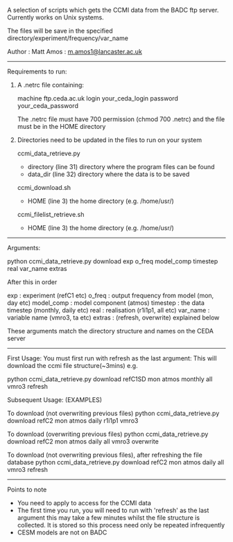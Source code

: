 A selection of scripts which gets the CCMI data from the BADC ftp server. Currently 
works on Unix systems. 

The files will be save in the specified directory/experiment/frequency/var_name

Author : Matt Amos : m.amos1@lancaster.ac.uk

-------------------------------------------------------------------------------------------------------------------

Requirements to run:
1)  A .netrc file containing:

	machine ftp.ceda.ac.uk
    	login your_ceda_login
    	password your_ceda_password

    The .netrc file must have 700 permission (chmod 700 .netrc) and the file must be
    in the HOME directory

2)  Directories need to be updated in the files to run on your system

	ccmi_data_retrieve.py
	- directory (line 31) directory where the program files can be found
	- data_dir (line 32) directory where the data is to be saved
	
	ccmi_download.sh
	- HOME (line 3) the home directory (e.g. /home/usr/)

	ccmi_filelist_retrieve.sh
	- HOME (line 3) the home directory (e.g. /home/usr/)
	
-------------------------------------------------------------------------------------------------------------------

Arguments:

python ccmi_data_retrieve.py download exp o_freq model_comp timestep real var_name extras

After this in order

exp : experiment (refC1 etc)
o_freq : output frequency  from model (mon, day etc)
model_comp : model component (atmos)
timestep : the data timestep (monthly, daily etc)
real : realisation (r1i1p1, all etc)
var_name : variable name (vmro3, ta etc)
extras : (refresh, overwrite) explained below

These arguments match the directory structure and names on the CEDA server

-------------------------------------------------------------------------------------------------------------------

First Usage:
You must first run with refresh as the last argument: This will download the ccmi file 
	structure(~3mins) e.g.

python ccmi_data_retrieve.py download refC1SD mon atmos monthly all vmro3 refresh
	
Subsequent Usage: (EXAMPLES)

To download (not overwriting previous files)
python ccmi_data_retrieve.py download refC2 mon atmos daily r1i1p1 vmro3 

To download (overwriting previous files)
python ccmi_data_retrieve.py download refC2 mon atmos daily all vmro3 overwrite

To download (not overwriting previous files), after refreshing the file database
python ccmi_data_retrieve.py download refC2 mon atmos daily all vmro3 refresh

-------------------------------------------------------------------------------------------------------------------

Points to note
- You need to apply to access for the CCMI data
- The first time you run, you will need to run with 'refresh' as the last argument this
	may take a few minutes whilst the file structure is collected. It is stored so
	this process need only be repeated infrequently
- CESM models are not on BADC